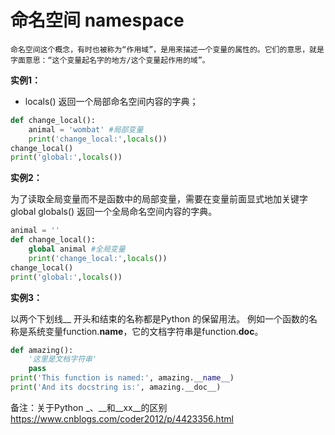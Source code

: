 # 命名空间 namespace

    命名空间这个概念，有时也被称为“作用域”，是用来描述一个变量的属性的。它们的意思，就是字面意思：“这个变量起名字的地方/这个变量起作用的域”。


**实例1：**

- locals() 返回一个局部命名空间内容的字典；
```py
def change_local():
	animal = 'wombat' #局部变量
	print('change_local:',locals())
change_local()
print('global:',locals())
```
**实例2：**

为了读取全局变量而不是函数中的局部变量，需要在变量前面显式地加关键字global
globals() 返回一个全局命名空间内容的字典。
```py
animal = ''
def change_local():
	global animal #全局变量
	print('change_local:',locals())
change_local()
print('global:',locals())
```
**实例3：**

以两个下划线__ 开头和结束的名称都是Python 的保留用法。
例如一个函数的名称是系统变量function.__name__，它的文档字符串是function.__doc__。
```py
def amazing():
	'这里是文档字符串'
	pass
print('This function is named:', amazing.__name__)
print('And its docstring is:', amazing.__doc__)
```

备注：关于Python _、__和__xx__的区别
https://www.cnblogs.com/coder2012/p/4423356.html